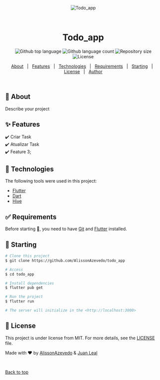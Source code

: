 <div align="center" id="top"> 
  <img src="./.github/app.gif" alt="Todo_app" />

  &#xa0;

  <!-- <a href="https://todo_app.netlify.app">Demo</a> -->
</div>

<h1 align="center">Todo_app</h1>

<p align="center">
  <img alt="Github top language" src="https://img.shields.io/github/languages/top/AlissonAzevedo/todo_app?color=56BEB8">

  <img alt="Github language count" src="https://img.shields.io/github/languages/count/AlissonAzevedo/todo_app?color=56BEB8">

  <img alt="Repository size" src="https://img.shields.io/github/repo-size/AlissonAzevedo/todo_app?color=56BEB8">

  <img alt="License" src="https://img.shields.io/github/license/AlissonAzevedo/todo_app?color=56BEB8">

  <!-- <img alt="Github issues" src="https://img.shields.io/github/issues/AlissonAzevedo/todo_app?color=56BEB8" /> -->

  <!-- <img alt="Github forks" src="https://img.shields.io/github/forks/AlissonAzevedo/todo_app?color=56BEB8" /> -->

  <!-- <img alt="Github stars" src="https://img.shields.io/github/stars/AlissonAzevedo/todo_app?color=56BEB8" /> -->
</p>

<!-- Status -->

<!-- <h4 align="center"> 
	🚧  Todo_app 🚀 Under construction...  🚧
</h4> 

<hr> -->

<p align="center">
  <a href="#dart-about">About</a> &#xa0; | &#xa0; 
  <a href="#sparkles-features">Features</a> &#xa0; | &#xa0;
  <a href="#rocket-technologies">Technologies</a> &#xa0; | &#xa0;
  <a href="#white_check_mark-requirements">Requirements</a> &#xa0; | &#xa0;
  <a href="#checkered_flag-starting">Starting</a> &#xa0; | &#xa0;
  <a href="#memo-license">License</a> &#xa0; | &#xa0;
  <a href="https://github.com/AlissonAzevedo" target="_blank">Author</a>
</p>

<br>

## :dart: About ##

Describe your project

## :sparkles: Features ##

:heavy_check_mark: Criar Task\
:heavy_check_mark: Atualizar Task\
:heavy_check_mark: Feature 3;

## :rocket: Technologies ##

The following tools were used in this project:

- [Flutter](https://flutter.dev/)
- [Dart](https://dart.dev/)
- [Hive](https://pub.dev/packages/hive)

## :white_check_mark: Requirements ##

Before starting :checkered_flag:, you need to have [Git](https://git-scm.com) and [Flutter](https://flutter.dev/) installed.

## :checkered_flag: Starting ##

```bash
# Clone this project
$ git clone https://github.com/AlissonAzevedo/todo_app

# Access
$ cd todo_app

# Install dependencies
$ flutter pub get

# Run the project
$ flutter run

# The server will initialize in the <http://localhost:3000>
```

## :memo: License ##

This project is under license from MIT. For more details, see the [LICENSE](LICENSE.md) file.


Made with :heart: by <a href="https://github.com/AlissonAzevedo" target="_blank">AlissonAzevedo</a> & <a href="https://github.com/J0T4" target="_blank">Juan Leal</a>

&#xa0;

<a href="#top">Back to top</a>
